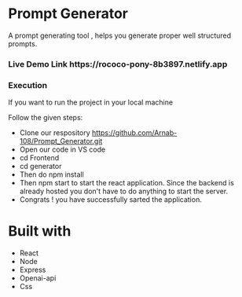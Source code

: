 # Prompt Generator
 A prompt generating tool , helps you generate proper well structured prompts.

<h3>Live Demo Link https://rococo-pony-8b3897.netlify.app </h3>

<h3>Execution</h3>
    <p>If you want to run the project in your local machine</p>
    <p>Follow the given steps:</p>
    <ul>
        <li>Clone our respository <a href="https://github.com/Arnab-108/Prompt_Generator.git">https://github.com/Arnab-108/Prompt_Generator.git</a></li>
        <li>Open our code in VS code </li>
     <li>cd Frontend</li>
     <li>cd generator</li>
 <li>Then do npm install</li>
        <li>Then npm start to start the react application. Since the backend is already hosted you don't have to do anything to start the server.</li>
 <li>Congrats !  you have successfully sarted the application.</li>
    </ul>
        <h1>Built with</h1>
    <ul>
        <li>React</li>
        <li>Node</li>
        <li>Express</li>
         <li>Openai-api</li>
        <li>Css</li>
    </ul>
